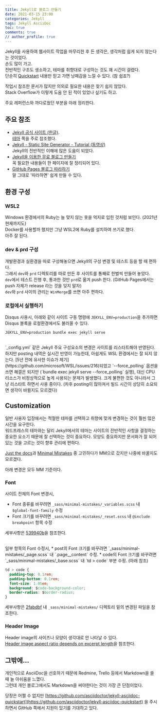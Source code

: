 ```yaml
---
title: Jekyll로 블로그 만들기  
date: 2021-03-15 23:00  
categories: Jekyll  
tags: Jekyll AsciiDoc 
toc: true  
comments: true
// author_profile: true
---
```


Jekyll을 사용하여 웹사이트 작업을 마무리한 후 든 생각은, 생각처럼 쉽게 되지 않는다는 것이었다.  
손도 많이 가고.  
전반적인 구조도 생소하고, 테마를 취향대로 구성하는 것도 꽤 시간이 걸렸다.  
단순히 [Quickstart](https://jekyllrb.com/docs/) 내용만 믿고 가면 낭패감을 느낄 수 있다. (참 쉽죠?)  

작업시 참조한 문서가 많지만 의외로 필요한 내용은 찾기 쉽지 않았다.  
Stack Overflow가 이렇게 도움 안 된 적이 있었나 싶기도 하고.

주요 레퍼런스와 까다로웠던 부분을 아래 정리한다.


## 주요 참조
* [Jekyll 공식 사이트 (한글)](https://jekyllrb-ko.com/).  
  [테마](http://jekyllrb-ko.github.io/docs/themes/) 쪽을 주로 참조했다.
* [Jekyll - Static Site Generator - Tutorial (동영상)](https://www.youtube.com/playlist?list=PLLAZ4kZ9dFpOPV5C5Ay0pHaa0RJFhcmcB)  
  Jekyll의 전반적인 이해에 많은 도움이 되었다.
* [Jekyll을 이용한 무료 블로그 만들기](https://wepplication.github.io/programming/jekyll/)  
  꼭 필요한 내용들이 한 페이지에 잘 정리되어 있다.
* [GitHub Pages 블로그 따라하기](https://devinlife.com/howto/#1-github-pages-%EB%B8%94%EB%A1%9C%EA%B7%B8-%EB%94%B0%EB%9D%BC%ED%95%98%EA%B8%B0)  
  말 그대로 '따라하면' 쉽게 만들 수 있다.


## 환경 구성

### WSL2
Windows 환경에서의 Ruby는 늘 맞지 않는 옷을 억지로 입힌 것처럼 보인다. (2021년 현재까지도)  
Docker를 사용할까 했지만 그냥 WSL2에 Ruby를 설치하여 쓰기로 했다.  
아주 잘 된다.

### dev & prd 구성
개발환경과 실환경을 따로 구성해놓으면 Jekyll의 구성 변경 및 테스트 등을 할 때 편하다.  
그래서 `dev`와 `prd` 디렉토리를 따로 만든 후 사이트를 통째로 한벌씩 만들어 놓았다.  
`dev`에서 테스트 진행 후, 통과한 것만 `prd`로 옮겨 push 한다. (GitHub Pages에서는 push 자체가 release 라는 것을 잊지 말자)  
`dev`와 `prd` 사이의 관리는 `WinMerge`를 쓰면 아주 편하다.


### 로컬에서 실행하기
Disqus 사용시, 아래와 같이 사이트 구동 명령에 `JEKYLL_ENV=production`을 추가하면 Disqus 블록을 로컬환경에서도 불러올 수 있다.

```
JEKYLL_ENV=production bundle exec jekyll serve
```
<br/>
`_config.yml` 같은 Jekyll 주요 구성요소의 변경은 사이트를 리스타트해야 반영된다. 하지만 posting 내역은 실시간 반영이 가능한데, 아쉽게도 WSL 환경에서는 잘 되지 않는다.  
[5년 전에 유사한 이슈가 제기](https://github.com/microsoft/WSL/issues/216)되었고  `--force_polling` 옵션을 쓰면 해결은 되지만 (`bundle exec jekyll serve --force_polling` 실행), 대신 CPU 리소스가 비정상적으로 높게 사용되는 문제가 발생했다.    
크게 불편한 것도 아니라서 그냥 리스타트 하면서 사용 중이다. (차후 posting이 많아져서 빌드 시간이 상당히 소요되면 생각이 바뀔지도 모르겠다)


## Customization
일반 사용자 입장에서는 적절한 테마를 선택하고 취향에 맞게 변경하는 것이 훨씬 많은 시간을 요구한다.  
워드프레스의 테마와는 달리 Jekyll에서의 테마는 사이트의 전반적인 사항을 결정하는 중요한 요소기 때문에 잘 선택하는 것이 중요하다. 모양도 중요하지만 문서화가 잘 되어있는 것을 고르는 것이 향후 관리에 편하다.  

[Just the docs](https://pmarsceill.github.io/just-the-docs/)과 [Minimal Mistakes](https://mmistakes.github.io/minimal-mistakes/) 중 고민하다가 MM으로 갔지만 나중에 바꿀지도 모르겠다.

아래 변경은 모두 MM 기준이다.

### Font
사이트 전체의 Font 변경시,
* Font 종류를 바꾸려면 `_sass/minimal-mistakes/_variables.scss` 내 `$global-font-family` 수정
* Font 크기를 바꾸려면 `_sass/minimal-mistakes/_reset.scss` 내 `@include breakpoint` 항목 수정

세부사항은 [539940b](https://github.com/darkchoco/darkchoco.github.io/commit/539940b9a7808ebf37c4957c67cfd9a305bc20e6)을 참조한다.

<br/>
일부 항목의 Font 수정시,
* post의 Font 크기를 바꾸려면 `_sass/minimal-mistakes/_page.scss` 내 `.page__content` 수정.
* code의 Font 크기를 바꾸려면 `_sass/minimal-mistakes/_base.scss` 내 `td > code` 부분 수정. (아래 참조)

```css
td > code {
  padding-top: 0.1rem;
  padding-bottom: 0.1rem;
  font-size: 1.05em;
  background: $code-background-color;
  border-radius: $border-radius;
}
```

세부사항은 [2fabdbf](https://github.com/darkchoco/darkchoco.github.io/commit/2fabdbfaab618e75da9e3321c774c503e9c52fe8) 내 `_sass/minimal-mistakes/` 디렉토리 밑의 변경된 파일을 참조한다.

### Header Image
Header image의 사이즈나 모양이 생각대로 안 나타날 수 있다.  
[Header image aspect ratio depends on excerpt length](https://github.com/mmistakes/minimal-mistakes/issues/542)을 참조한다.


## 그밖에...
개인적으로 AsciiDoc을 선호하기 때문에 Redmine, Trello 등에서 Markdown을 쓸 때 늘 아쉬움을 느꼈다.  
그런데 개인 블로그에서도 Markdown을 써야한다는 것이 가장 큰 단점이었다.

당장은 어쩔 수 없지만 [https://github.com/asciidoctor/jekyll-asciidoc-quickstart](https://github.com/asciidoctor/jekyll-asciidoc-quickstart) 을 주시하면서 GitHub 쪽에서 지원이 있기를 기대하고 있다.
